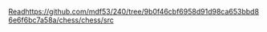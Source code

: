 [Read](https://github.com/mdf53/240/tree/9b0f46cbf6958d91d98ca653bbd86e6f6bc7a58a/chess/chess/src)https://github.com/mdf53/240/tree/9b0f46cbf6958d91d98ca653bbd86e6f6bc7a58a/chess/chess/src
